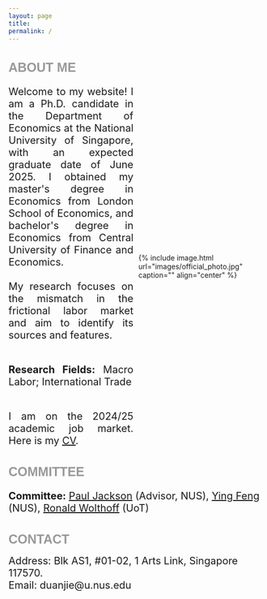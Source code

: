 ```yaml
---
layout: page
title: 
permalink: /
---
```


<style>
  .title {
    font-family: 'Verdana', sans-serif;
    font-weight: bold;
    font-size: 25px;
    color: rgba(128, 128, 128, 0.8);
  }
  .container {
    display: flex;
    align-items: center;
    flex-wrap: wrap;
  }
  .text {
    flex: 1;
    text-align: justify;
    font-size: 20px;
    margin-right: 5px;
  }
  .image {
    flex: 1;
    margin-left: 5px;
  }
  .image img {
    margin-top: 5px;
    width: 400px;
    height: auto;
  }

  /* 媒体查询，针对不同屏幕尺寸进行调整 */
  @media (max-width: 768px) {
    .text, .image {
      flex: 1 100%;
      margin: 0;
    }
    .text {
      text-align: justify; /* 使手机浏览时文字两侧对齐 */
      margin-left: 15px; /* 左侧距离屏幕10px */
      margin-right: 15px; /* 右侧距离屏幕10px */
    }
    .image {
      margin-top: 10px;
      width: calc(100% - 20px); /* 照片宽度比屏幕窄20px */
      max-width: 285px; /* 最大宽度限制 */
      margin-left: 10px; /* 左侧距离屏幕10px */
      margin-right: 10px; /* 右侧距离屏幕10px */
    }
    .image img {
      width: 90%;
      height: auto;
    }
  }
  .contact-info {
    margin-bottom: -5px;
    margin-top: -5px;
    font-size: 20px; 
  }
  .section {
    font-size: 20px;
  }
  .committee {
    font-size: 20px; 
  }
</style>




<h2 class="title">ABOUT ME</h2>
<div class="container">
  <div class="text">
Welcome to my website! I am a Ph.D. candidate in the Department of Economics at the National University of Singapore, with an expected graduate date of June 2025. I obtained my master's degree in Economics from London School of Economics, and bachelor's degree in Economics from Central University of Finance and Economics.  <br>
<br>
My research focuses on the mismatch in the frictional labor market and aim to identify its sources and features. <br>
<br>

<strong>Research Fields:</strong> Macro Labor; International Trade<br>

<br>
I am on the 2024/25 academic job market. Here is my <a href="https://jie-duan.com/files/CV_JMC.pdf" target="_blank" rel="noopener noreferrer"><u>CV</u></a>.

  </div>
  <div class="image">
    {% include image.html url="images/official_photo.jpg" caption="" align="center" %}
  </div>
</div>

<h2 class="title">COMMITTEE</h2>
<div class="committee">
  <strong>Committee:</strong> <a href="https://www.paulgjackson.com/" target="_blank" rel="noopener noreferrer">Paul Jackson</a> (Advisor, NUS), 
  <a href="https://sites.google.com/view/ying-feng/home" target="_blank" rel="noopener noreferrer">Ying Feng</a> (NUS), 
  <a href="http://individual.utoronto.ca/wolthoff/" target="_blank" rel="noopener noreferrer">Ronald Wolthoff</a> (UoT)
</div>


<h2 class="title">CONTACT</h2>
<p class="contact-info section" style="margin-bottom: 0;">Address: Blk AS1, #01-02, 1 Arts Link, Singapore 117570.</p>
<p class="contact-info section" style="margin-top: 0;">Email: <span onclick="navigator.clipboard.writeText('duanjie@u.nus.edu')">duanjie@u.nus.edu</span></p>



